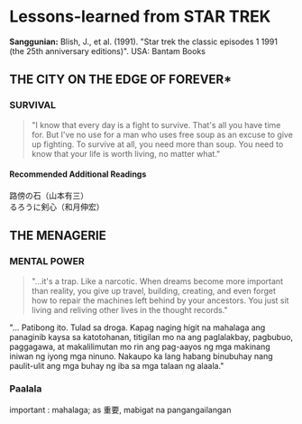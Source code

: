 # Lessons-learned from STAR TREK

<b>Sanggunian:</b> Blish, J., et al. (1991). "Star trek the classic episodes 1 1991 (the 25th anniversary editions)". USA: Bantam Books

## THE CITY ON THE EDGE OF FOREVER*

### SURVIVAL

> "I know that every day is a fight to survive. That's all you have time for. But I've no use for a man who uses free soup as an excuse to give up fighting. To survive at all, you need more than soup. You need to know that your life is worth living, no matter what."

#### Recommended Additional Readings

路傍の石（山本有三）<br/>
るろうに剣心（和月伸宏）

## THE MENAGERIE

### MENTAL POWER

> "...it's a trap. Like a narcotic. When dreams become more important than reality, you give up travel, building, creating, and even forget how to repair the machines left behind by your ancestors. You just sit living and reliving other lives in the thought records."

"... Patibong ito. Tulad sa droga. Kapag naging higit na mahalaga ang panaginib kaysa sa katotohanan, titigilan mo na ang paglalakbay, pagbubuo, paggagawa, at makalilimutan mo rin ang pag-aayos ng mga makinang iniwan ng iyong mga ninuno. Nakaupo ka lang habang binubuhay nang paulit-ulit ang mga buhay ng iba sa mga talaan ng alaala."

### Paalala

important : mahalaga; as 重要, mabigat na pangangailangan
